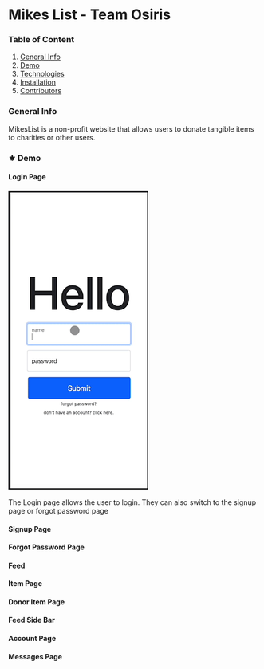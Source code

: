# Mikes List - Team Osiris
### Table of Content
1. [General Info](#🌴-General-Info)
2. [Demo](#✨-Demo)
3. [Technologies](#🧪-Technologies)
4. [Installation](#🚀-Installation)
5. [Contributors](#🤝-Contributors)

### General Info
MikesList is a non-profit website that allows users to donate tangible items to charities or other users. 

### ⚜️ Demo
#### Login Page
![](/readMeStuff/LoginPage.gif)

The Login page allows the user to login. They can also switch to the signup page or forgot password page

#### Signup Page

#### Forgot Password Page

#### Feed

#### Item Page

#### Donor Item Page

#### Feed Side Bar

#### Account Page

#### Messages Page
